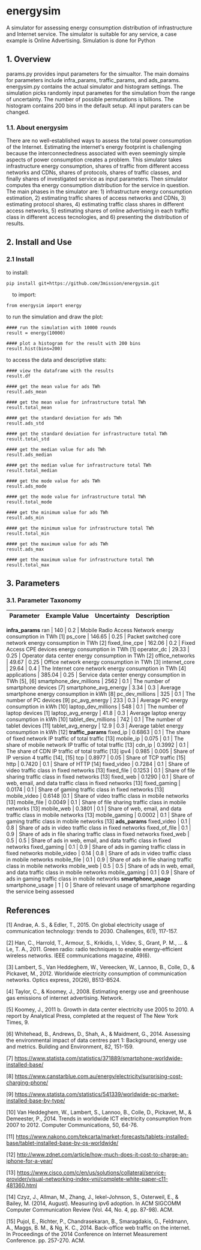 # energysim
A simulator for assessing energy consumption distribution of infrastructure and Internet service. The simulator is suitable for any service, a case example is Online Advertising. Simulation is done for Python

## 1. Overview 

params.py provides input parameters for the simualtor. The main domains for parameters include infra_params, traffic_params, and ads_params. energysim.py contains the actual simulator and histogram settings. The simulation picks randomly input parametes for the simulation from the range of uncertainty. The number of possible permutations is billions. The histogram contains 200 bins in the default setup. All input paraters can be changed. 

### 1.1. About energysim

There are no well-established ways to assess the total power consumption of the Internet. Estimating the internet's energy footprint is challenging because the interconnectedness associated with even seemingly simple aspects of power consumption creates a problem. 
This simulator takes infrastructure energy consumption, shares of traffic from different access networks and CDNs, shares of protocols, shares of traffic classes, and finally shares of investigated service as input parameters. Then simulator computes tha energy consumption distribution for the service in question. The main phases in the simulator are: 1) infrastructure energy consumption estimation, 2) estimating traffic shares of access networks and CDNs, 3) estimating protocol shares, 4) estimating traffic class shares in different access networks, 5) estimating shares of online advertising in each traffic class in different access tecnologies, and 6) presenting the distribution of results.

## 2. Install and Use

### 2.1 Install 

to install: 

    pip install git+https://github.com/3mission/energysim.git
    
to import: 
    
    from energysim import energy

to run the simulation and draw the plot:

    #### run the simulation with 10000 rounds
    result = energy(10000)

    #### plot a histogram for the result with 200 bins
    result.hist(bins=200)

to access the data and descriptive stats:

    #### view the dataframe with the results 
    result.df

    #### get the mean value for ads TWh
    result.ads_mean

    #### get the mean value for infrastructure total TWh
    result.total_mean

    #### get the standard deviation for ads TWh
    result.ads_std

    #### get the standard deviation for infrastructure total TWh
    result.total_std

    #### get the median value for ads TWh
    result.ads_median

    #### get the median value for infrastructure total TWh
    result.total_median

    #### get the mode value for ads TWh
    result.ads_mode

    #### get the mode value for infrastructure total TWh
    result.total_mode

    #### get the minimum value for ads TWh
    result.ads_min

    #### get the minimum value for infrastructure total TWh
    result.total_min

    #### get the maximum value for ads TWh
    result.ads_max

    #### get the maximum value for infrastructure total TWh
    result.total_max

## 3. Parameters

### 3.1. Parameter Taxonomy

Parameter | Example Value | Uncertainty | Description
-------|---------|---------|---------
**infra_params**
ran | 140 | 0.2 | Mobile Radio Access Network energy consumption in TWh [1]
ps_core | 146.65 | 0.25 | Packet switched core network energy consumption in TWh [2]
fixed_line_cpe | 162.06 | 0.2 | Fixed Access CPE devices energy consumption in TWh [1]
operator_dc | 29.33 | 0.25 | Operator data center energy consumption in TWh [2]
office_networks | 49.67 | 0.25 | Office network energy consumption in TWh [3]
internet_core | 29.64 | 0.4 | The Internet core network energy consumption in TWh [4]
applications | 385.04 | 0.25 | Service data center energy consumption in TWh [5], [6]
smartphone_dev_millions | 2562 | 0.1 | The number of smartphone devices [7]
smartphone_avg_energy | 3.34 | 0.3 | Average smartphone energy consumption in kWh [8]
pc_dev_millions | 325 | 0.1 | The number of PC devices [9]
pc_avg_energy | 233 | 0.3 | Average PC energy consumption in kWh [10]
laptop_dev_millions | 548 | 0.1 | The number of laptop devices [1]
laptop_avg_energy | 41.8 | 0.3 | Average laptop energy consumption in kWh [10]
tablet_dev_millions | 742 | 0.1 | The number of tablet devices [11]
tablet_avg_energy | 12.9 | 0.3 |  Average tablet energy consumption in kWh [12]
**traffic_params**
fixed_ip | 0.6863 | 0.1 | The share of fixed network IP traffic of total traffic [13]
mobile_ip | 0.075 | 0.1 | The share of mobile network IP traffic of total traffic [13]
cdn_ip | 0.3992 | 0.1 | The share of CDN IP traffic of total traffic [13]
ipv4 | 0.985 | 0.005 | Share of IP version 4 traffic [14], [15]
tcp | 0.8977 | 0.05 | Share of TCP traffic [15]
http | 0.7420 | 0.1 | Share of HTTP [14]
fixed_video | 0.7284 | 0.1 | Share of video traffic class in fixed networks [13]
fixed_file | 0.1253 | 0.1 | Share of file sharing traffic class in fixed networks [13]
fixed_web | 0.1290 | 0.1 | Share of web, email, and data traffic class in fixed networks [13]
fixed_gaming | 0.0174 | 0.1 | Share of gaming traffic class in fixed networks [13]
mobile_video | 0.6148 |0.1 | Share of video traffic class in mobile networks [13]
mobile_file | 0.0049 | 0.1 | Share of file sharing traffic class in mobile networks [13]
mobile_web | 0.3801 | 0.1 | Share of web, email, and data traffic class in mobile networks [13]
mobile_gaming | 0.0002 | 0.1 | Share of gaming traffic class in mobile networks [13]
**ads_params**
fixed_video | 0.1 | 0.8 | Share of ads in video traffic class in fixed networks
fixed_of_file | 0.1 | 0.9 | Share of ads in file sharing traffic class in fixed networks
fixed_web | 0.5 | 0.5 | Share of ads in web, email, and data traffic class in fixed networks
fixed_gaming | 0.1 | 0.9 | Share of ads in gaming traffic class in fixed networks
mobile_video | 0.14 | 0.8 | Share of ads in video traffic class in mobile networks
mobile_file | 0.1 | 0.9 | Share of ads in file sharing traffic class in mobile networks
mobile_web | 0.5 | 0.5 | Share of ads in web, email, and data traffic class in mobile networks
mobile_gaming | 0.1 | 0.9 | Share of ads in gaming traffic class in mobile networks
**smartphone_usage**
smartphone_usage | 1 | 0 | Share of relevant usage of smartphone regarding the service being assessed

## References

[1] Andrae, A. S., & Edler, T., 2015. On global electricity usage of communication technology: trends to 2030. Challenges, 6(1), 117-157.

[2] Han, C., Harrold, T., Armour, S., Krikidis, I., Videv, S., Grant, P. M., ... & Le, T. A., 2011. Green radio: radio techniques to enable energy-efficient wireless networks. IEEE communications magazine, 49(6).

[3] Lambert, S., Van Heddeghem, W., Vereecken, W., Lannoo, B., Colle, D., & Pickavet, M., 2012. Worldwide electricity consumption of communication networks. Optics express, 20(26), B513-B524.

[4] Taylor, C., & Koomey, J., 2008. Estimating energy use and greenhouse gas emissions of internet advertising. Network.

[5] Koomey, J., 2011 b. Growth in data center electricity use 2005 to 2010. A report by Analytical Press, completed at the request of The New York Times, 9.

[6] Whitehead, B., Andrews, D., Shah, A., & Maidment, G., 2014. Assessing the environmental impact of data centres part 1:
Background, energy use and metrics. Building and Environment, 82, 151-159.

[7] https://www.statista.com/statistics/371889/smartphone-worldwide-installed-base/

[8] https://www.canstarblue.com.au/energy/electricity/surprising-cost-charging-phone/

[9] https://www.statista.com/statistics/541339/worldwide-pc-market-installed-base-by-type/

[10] Van Heddeghem, W., Lambert, S., Lannoo, B., Colle, D., Pickavet, M., & Demeester, P., 2014. Trends in worldwide ICT electricity consumption from 2007 to 2012. Computer Communications, 50, 64-76.

[11] https://www.nakono.com/tekcarta/market-forecasts/tablets-installed-base/tablet-installed-base-by-os-worldwide/

[12] http://www.zdnet.com/article/how-much-does-it-cost-to-charge-an-iphone-for-a-year/

[13] https://www.cisco.com/c/en/us/solutions/collateral/service-provider/visual-networking-index-vni/complete-white-paper-c11-481360.html

[14] Czyz, J., Allman, M., Zhang, J., Iekel-Johnson, S., Osterweil, E., & Bailey, M. (2014, August). Measuring ipv6 adoption. In ACM SIGCOMM Computer Communication Review (Vol. 44, No. 4, pp. 87-98). ACM.

[15] Pujol, E., Richter, P., Chandrasekaran, B., Smaragdakis, G., Feldmann, A., Maggs, B. M., & Ng, K. C., 2014. Back-office web traffic on the internet. In Proceedings of the 2014 Conference on Internet Measurement Conference. pp. 257-270. ACM.
